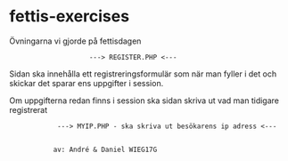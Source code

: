 # fettis-exercises
Övningarna vi gjorde på fettisdagen


                        ---> REGISTER.PHP <---

Sidan ska innehålla ett registreringsformulär som när man fyller i det och skickar det sparar ens uppgifter i session.

Om uppgifterna redan finns i session ska sidan skriva ut vad man tidigare registrerat


                ---> MYIP.PHP - ska skriva ut besökarens ip adress <---


               av: André & Daniel WIEG17G